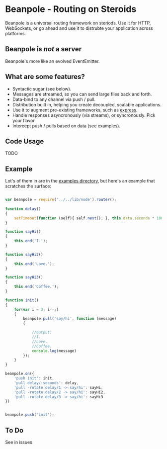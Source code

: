 Beanpole - Routing on Steroids 
==============================

Beanpole is a universal routing framework on steriods. Use it for HTTP, WebSockets, or go ahead and use it to distrubte your application across platforms.

Beanpole is *not* a server
--------------------------

Beanpole's more like an evolved EventEmitter. 

What are some features?
-----------------------
	
- Syntactic sugar (see below). 
- Messages are streamed, so you can send large files back and forth.
- Data-bind to any channel via push / pull.
- Distribution built in, helping you create decoupled, scalable applications.
- Use it to augment pre-existing frameworks, such as [express](https://github.com/visionmedia/express).
- Handle responses asyncronously (via streams), or syncronously. Pick your flavor.
- Intercept push / pulls based on data (see examples).


Code Usage
----------

TODO

Example
-------

Lot's of them in are in the [examples directory](https://github.com/spiceapps/beanpole/tree/master/examples), but here's an example that scratches the surface:

```javascript

var beanpole = require('../../lib/node').router();
	
function delay()
{
	setTimeout(function (self){ self.next(); }, this.data.seconds * 1000, this);
}

function sayHi()
{
	this.end('I.');
}

function sayHi2()
{
	this.end('Love.');
}

function sayHi3()
{
	this.end('Coffee.');
}

function init()
{
	for(var i = 3; i--;)
	{
		beanpole.pull('say/hi', function (message)
		{

			//output:
			//I.
			//Love.
			//Coffee.
			console.log(message)
		});	
	}
}

beanpole.on({
	'push init': init,
	'pull delay/:seconds': delay,
	'pull -rotate delay/1 -> say/hi': sayHi,
	'pull -rotate delay/2 -> say/hi': sayHi2,
	'pull -rotate delay/3 -> say/hi': sayHi3
})


beanpole.push('init');

```



To Do
-----

See in issues
